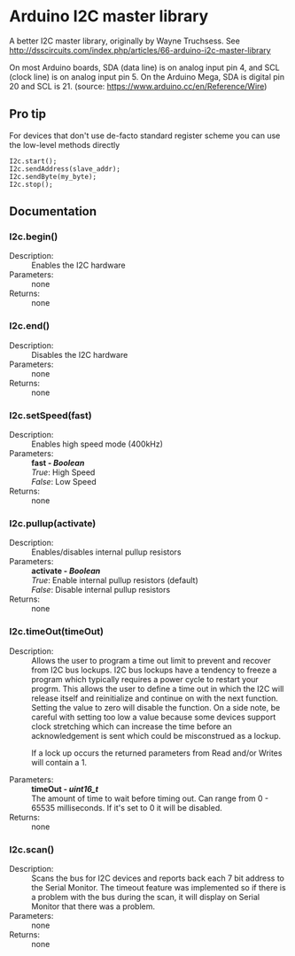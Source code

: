 # Arduino I2C master library

A better I2C master library, originally by Wayne Truchsess. See http://dsscircuits.com/index.php/articles/66-arduino-i2c-master-library

On most Arduino boards, SDA (data line) is on analog input pin 4, and SCL (clock line) is on analog input pin 5. On the Arduino Mega, SDA is digital pin 20 and SCL is 21. (source: https://www.arduino.cc/en/Reference/Wire)

## Pro tip

For devices that don't use de-facto standard register scheme you can use the low-level methods directly

    I2c.start();
    I2c.sendAddress(slave_addr);
    I2c.sendByte(my_byte);
    I2c.stop();
    
## Documentation

### I2c.begin()
<dl>
<dt>Description:</dt>
<dd>Enables the I2C hardware</dd>
    
<dt>Parameters:</dt>
<dd>none</dd>

<dt>Returns:</dt>
<dd>none</dd>
</dl>

### I2c.end()
<dl>
<dt>Description:</dt>
<dd>Disables the I2C hardware</dd>
    
<dt>Parameters:</dt>
<dd>none</dd>

<dt>Returns:</dt>
<dd>none</dd>
</dl>
 

### I2c.setSpeed(fast)
<dl>
<dt>Description:</dt>
<dd>Enables high speed mode (400kHz)</dd>
    
<dt>Parameters:</dt>
<dd>
<b>fast - <i>Boolean</i></b><br/>
<i>True</i>: High Speed<br/>
<i>False</i>: Low Speed<br/>
</dd>

<dt>Returns:</dt>
<dd>none</dd>
</dl> 


### I2c.pullup(activate)
<dl>
<dt>Description:</dt>
<dd>Enables/disables internal pullup resistors</dd>
    
<dt>Parameters:</dt>
<dd>
<b>activate - <i>Boolean</i></b><br/>
<i>True</i>: Enable internal pullup resistors (default)<br/>
<i>False</i>: Disable internal pullup resistors<br/>
</dd>

<dt>Returns:</dt>
<dd>none</dd>
</dl> 

### I2c.timeOut(timeOut)
<dl>
<dt>Description:</dt>
<dd> Allows the user to program a time out limit to prevent and recover from I2C bus lockups.  I2C bus lockups have a tendency to freeze a program which typically requires a power cycle to restart your progrm. This allows the user to define a time out in which the I2C will release itself and reinitialize and continue on with the next function.  Setting the value to zero will disable the function. On a side note, be careful with setting too low a value because some devices support clock stretching which can increase the time before an acknowledgement is sent which could be misconstrued as a lockup.
    
If a lock up occurs the returned parameters from Read and/or Writes will contain a 1.</dd>
    
<dt>Parameters:</dt>
<dd>
<b>timeOut - <i>uint16_t</i></b><br/>
The amount of time to wait before timing out. Can range from 0 - 65535 milliseconds. If it's set to 0 it will be disabled.
</dd>

<dt>Returns:</dt>
<dd>none</dd>
</dl> 


### I2c.scan()
<dl>
<dt>Description:</dt>
<dd>Scans the bus for I2C devices and reports back each 7 bit address to the Serial Monitor.  The timeout feature was implemented so if there is a problem with the bus during the scan, it will display on Serial Monitor that there was a problem.</dd>
    
<dt>Parameters:</dt>
<dd>none
</dd>

<dt>Returns:</dt>
<dd>none</dd>
</dl> 
